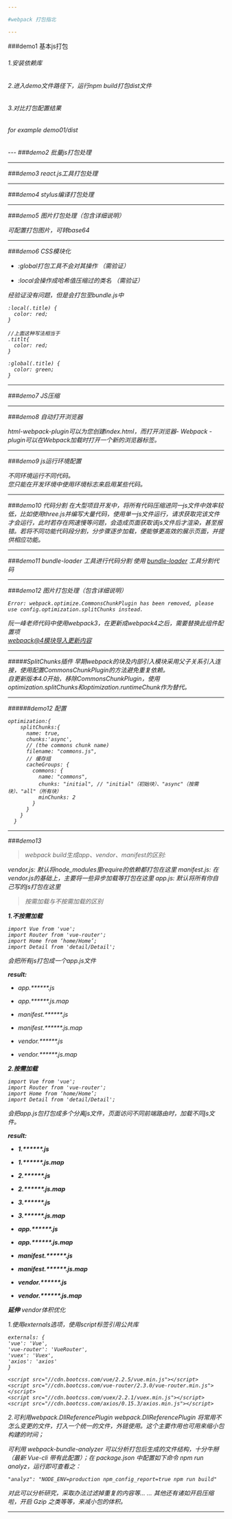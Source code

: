 ```yaml
---

#webpack 打包指北

---
```

###demo1 基本js打包
<h6>1.安装依赖库<h6>
<h6>2.进入demo文件路径下，运行npm build打包dist文件<h6>
<h6>3.对比打包配置结果<h6>
<h6>for example demo01/dist<h6>
---
###demo2 批量js打包处理

---
###demo3 react.js工具打包处理

---
###demo4 stylus编译打包处理

---
###demo5 图片打包处理（包含详细说明）

可配置打包图片，可转base64

---
###demo6 CSS模块化

* :global打包工具不会对其操作 （需验证）

* :local会操作成哈希值压缩过的类名 （需验证）

经验证没有问题，但是会打包至bundle.js中
```
:local(.title) {
  color: red;
}

//上面这种写法相当于
.titlt{
  color: red;
}
 
:global(.title) {
  color: green;
}
```

---
###demo7 JS压缩

---
###demo8 自动打开浏览器

html-webpack-plugin可以为您创建index.html，而打开浏览器- Webpack -plugin可以在Webpack加载时打开一个新的浏览器标签。

---
###demo9 js运行环境配置

不同环境运行不同代码。<br>
您只能在开发环境中使用环境标志来启用某些代码。

---
###demo10 代码分割
在大型项目开发中，将所有代码压缩进同一js文件中效率较低，比如使用three.js并编写大量代码，使用单一js文件运行，请求获取完该文件才会运行，此时若存在网速慢等问题，会造成页面获取该js文件后才渲染，甚至报错。若将不同功能代码段分割，分步骤逐步加载，便能够更高效的展示页面，并提供相应功能。

---
###demo11 bundle-loader 工具进行代码分割
使用 [bundle-loader](https://www.npmjs.com/package/bundle-loader) 工具分割代码

---
###demo12 图片打包处理（包含详细说明）

```
Error: webpack.optimize.CommonsChunkPlugin has been removed, please use config.optimization.splitChunks instead.
```

阮一峰老师代码中使用webpack3，在更新成webpack4之后，需要替换此组件配置项
<br>[webpack@4模块导入更新内容](https://www.webpackjs.com/plugins/split-chunks-plugin/#configuring-cache-groups)

---
#####SplitChunks插件
早期webpack的块及内部引入模块采用父子关系引入连接，使用配置CommonsChunkPlugin的方法避免重复依赖。
<br>自更新版本4.0开始，移除CommonsChunkPlugin，使用optimization.splitChunks和optimization.runtimeChunk作为替代。

---
######demo12 配置

```
optimization:{
    splitChunks:{
      name: true,
      chunks:'async',
      // (the commons chunk name)
      filename: "commons.js",
      // 缓存组
      cacheGroups: {
        commons: {
          name: "commons",
          chunks: "initial", // "initial"（初始块）、"async"（按需块）、"all"（所有块）
          minChunks: 2
        }
      }
    }
  }
```

---
###demo13

> webpack build生成app、vendor、manifest的区别:

vendor.js: 默认将node_modules里require的依赖都打包在这里
manifest.js: 在vendor.js的基础上，主要将一些异步加载等打包在这里
app.js: 默认将所有你自己写的js打包在这里
>按需加载与不按需加载的区别

**1.不按需加载**

```
import Vue from 'vue';
import Router from 'vue-router';
import Home from ‘home/Home’;
import Detail from 'detail/Detail';
```

会把所有js打包成一个app.js文件

**result:**

+ app.\*\*\*\*\*\*.js

+ app.\*\*\*\*\*\*.js.map

+ manifest.\*\*\*\*\*\*.js

+ manifest.\*\*\*\*\*\*.js.map

+ vendor.\*\*\*\*\*\*.js

+ vendor.\*\*\*\*\*\*.js.map

**2.按需加载**

```
import Vue from 'vue';
import Router from 'vue-router';
import Home from ‘home/Home’;
import Detail from 'detail/Detail';
```
会把app.js包打包成多个分离js文件，页面访问不同前端路由时，加载不同js文件。

**result:**

+ **1.\*\*\*\*\*\*.js**

+ **1.\*\*\*\*\*\*.js.map**

+ **2.\*\*\*\*\*\*.js**

+ **2.\*\*\*\*\*\*.js.map**

+ **3.\*\*\*\*\*\*.js**

+ **3.\*\*\*\*\*\*.js.map**

+ **app.\*\*\*\*\*\*.js**

+ **app.\*\*\*\*\*\*.js.map**

+ **manifest.\*\*\*\*\*\*.js**

+ **manifest.\*\*\*\*\*\*.js.map**

+ **vendor.\*\*\*\*\*\*.js**

+ **vendor.\*\*\*\*\*\*.js.map**

**延伸** vendor体积优化

1.使用externals选项，使用script标签引用公共库

```
externals: {
'vue': 'Vue',
'vue-router': 'VueRouter',
'vuex': 'Vuex',
'axios': 'axios'
}

<script src="//cdn.bootcss.com/vue/2.2.5/vue.min.js"></script>
<script src="//cdn.bootcss.com/vue-router/2.3.0/vue-router.min.js"></script>
<script src="//cdn.bootcss.com/vuex/2.2.1/vuex.min.js"></script>
<script src="//cdn.bootcss.com/axios/0.15.3/axios.min.js"></script>
```

2.可利用webpack.DllReferencePlugin webpack.DllReferencePlugin 将常用不怎么变更的文件，打入一个统一的文件，外链使用。这个主要作用也可用来缩小包构建的时间；

可利用 webpack-bundle-analyzer 可以分析打包后生成的文件结构，十分牛掰（最新 Vue-cli 带有此配置）；在 package.json 中配置如下命令 npm run analyz，运行即可查看之：

```"analyz": "NODE_ENV=production npm_config_report=true npm run build"```

对此可以分析研究，采取办法过滤掉重复的内容等... ... 其他还有诸如开启压缩啦，开启 Gzip 之类等等，来减小包的体积。

---

